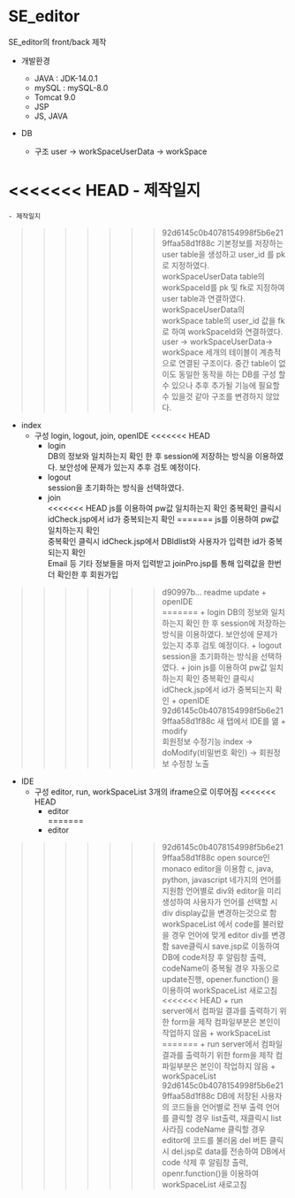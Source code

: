 # SE_editor

SE_editor의 front/back 제작

* 개발환경
    - JAVA : JDK-14.0.1
    - mySQL : mySQL-8.0
    - Tomcat 9.0
    - JSP 
    - JS, JAVA

* DB 
    - 구조
        user -> workSpaceUserData -> workSpace
    
<<<<<<< HEAD
    - 제작일지   
=======
    - 제작일지
>>>>>>> 92d6145c0b4078154998f5b6e219ffaa58d1f88c
        기본정보를 저장하는 user table을 생성하고 user_id 를 pk로 지정하였다.
        workSpaceUserData table의 workSpaceId를 pk 및 fk로 지정하여 user table과 연결하였다.
        workSpaceUserData의 workSpace table의 user_id 값을 fk로 하여 workSpaceId와 연결하였다.
        user -> workSpaceUserData-> workSpace 세개의 테이블이 계층적으로 연결된 구조이다.
        중간 table이 없이도 동일한 동작을 하는 DB를 구성 할 수 있으나 추후 추가될 기능에 필요할 수 있을것 같아 구조를 변경하지 않았다.

* index
    - 구성
        login, logout, join, openIDE
<<<<<<< HEAD
        + login   
            DB의 정보와 일치하는지 확인 한 후 session에 저장하는 방식을 이용하였다.
            보안성에 문제가 있는지 추후 검토 예정이다.
        + logout   
            session을 초기화하는 방식을 선택하였다.
        + join   
<<<<<<< HEAD
            js를 이용하여 pw값 일치하는지 확인
            중복확인 클릭시 idCheck.jsp에서 id가 중복되는지 확인
=======
            js를 이용하여 pw값 일치하는지 확인   
            중복확인 클릭시 idCheck.jsp에서 DBIdlist와 사용자가 입력한 id가 중복되는지 확인   
            Email 등 기타 정보들을 마저 입력받고 joinPro.jsp를 통해 입력값을 한번 더 확인한 후 회원가입
>>>>>>> d90997b... readme update
        + openIDE   
=======
        + login
            DB의 정보와 일치하는지 확인 한 후 session에 저장하는 방식을 이용하였다.
            보안성에 문제가 있는지 추후 검토 예정이다.
        + logout
            session을 초기화하는 방식을 선택하였다.
        + join
            js를 이용하여 pw값 일치하는지 확인
            중복확인 클릭시 idCheck.jsp에서 id가 중복되는지 확인
        + openIDE
>>>>>>> 92d6145c0b4078154998f5b6e219ffaa58d1f88c
            새 탭에서 IDE를 엶
        + modify   
            회원정보 수정기능 index -> doModify(비밀번호 확인) -> 회원정보 수정창 노출

* IDE
    - 구성
        editor, run, workSpaceList 3개의 iframe으로 이루어짐
<<<<<<< HEAD
        + editor   
=======
        + editor
>>>>>>> 92d6145c0b4078154998f5b6e219ffaa58d1f88c
            open source인 monaco editor을 이용함
            c, java, python, javascript 네가지의 언어를 지원함
            언어별로 div와 editor을 미리 생성하여 사용자가 언어를 선택할 시 div display값을 변경하는것으로 함
            workSpaceList 에서 code를 불러왔을 경우 언어에 맞게 editor div를 변경함
            save클릭시 save.jsp로 이동하여 DB에 code저장 후 알림창 출력, codeName이 중복될 경우 자동으로 update진행, opener.function() 을 이용하여 workSpaceList 새로고침
<<<<<<< HEAD
        + run   
            server에서 컴파일 결과를 출력하기 위한 form을 제작
            컴파일부분은 본인이 작업하지 않음
        + workSpaceList   
=======
        + run
            server에서 컴파일 결과를 출력하기 위한 form을 제작
            컴파일부분은 본인이 작업하지 않음
        + workSpaceList
>>>>>>> 92d6145c0b4078154998f5b6e219ffaa58d1f88c
            DB에 저장된 사용자의 코드들을 언어별로 전부 출력
            언어를 클릭할 경우 list출력, 재클릭시 list 사라짐
            codeName 클릭할 경우 editor에 코드를 불러옴
            del 버튼 클릭시 del.jsp로 data를 전송하여 DB에서 code 삭제 후 알림창 출력, openr.function()을 이용하여 workSpaceList 새로고침